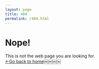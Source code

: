 ```yaml
---
layout: page
title: 404
permalink: /404.html
---
```


<h1>Nope!</h1>
This is not the web page you are looking for.
<br>
<a href="http://fabriziogogla.com" target="_blank" class="button">←Go back to home￼￼￼￼</a>
